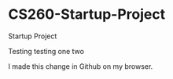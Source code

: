 # CS260-Startup-Project
Startup Project


Testing testing one two

I made this change in Github on my browser.
